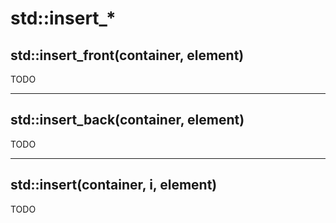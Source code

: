 # std::insert_*

## std::insert_front(container, element)
TODO

---

## std::insert_back(container, element)
TODO

---

## std::insert(container, i, element)
TODO
